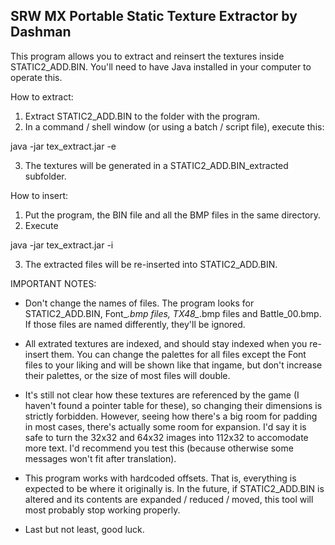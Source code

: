 SRW MX Portable Static Texture Extractor by Dashman
-------------------------------------

This program allows you to extract and reinsert the textures inside STATIC2_ADD.BIN. You'll need to have Java installed in your computer to operate this.

How to extract:

1) Extract STATIC2_ADD.BIN to the folder with the program.
2) In a command / shell window (or using a batch / script file), execute this:

java -jar tex_extract.jar -e

3) The textures will be generated in a STATIC2_ADD.BIN_extracted subfolder.

How to insert:

1) Put the program, the BIN file and all the BMP files in the same directory.
2) Execute

java -jar tex_extract.jar -i

3) The extracted files will be re-inserted into STATIC2_ADD.BIN.


IMPORTANT NOTES:

* Don't change the names of files. The program looks for STATIC2_ADD.BIN, Font_*.bmp files, TX48_*.bmp files and Battle_00.bmp. If those files are named differently, they'll be ignored.

* All extrated textures are indexed, and should stay indexed when you re-insert them. You can change the palettes for all files except the Font files to your liking and will be shown like that ingame, but don't increase their palettes, or the size of most files will double.

* It's still not clear how these textures are referenced by the game (I haven't found a pointer table for these), so changing their dimensions is strictly forbidden. However, seeing how there's a big room for padding in most cases, there's actually some room for expansion. I'd say it is safe to turn the 32x32 and 64x32 images into 112x32 to accomodate more text. I'd recommend you test this (because otherwise some messages won't fit after translation).

* This program works with hardcoded offsets. That is, everything is expected to be where it originally is. In the future, if STATIC2_ADD.BIN is altered and its contents are expanded / reduced / moved, this tool will most probably stop working properly.

* Last but not least, good luck.